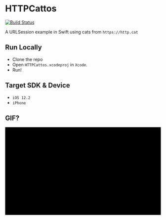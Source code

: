 #  HTTPCattos
[![Build Status](https://travis-ci.com/ShawonAshraf/HttpCattos.svg?branch=master)](https://travis-ci.com/ShawonAshraf/HttpCattos)


A URLSession example in Swift using cats from `https://http.cat`

## Run Locally
- Clone the repo
- Open `HTTPCattos.xcodeproj` in `Xcode`.
- Run!

## Target SDK & Device
- `iOS 12.2`
- `iPhone`

## GIF?
![example](./example.gif)
